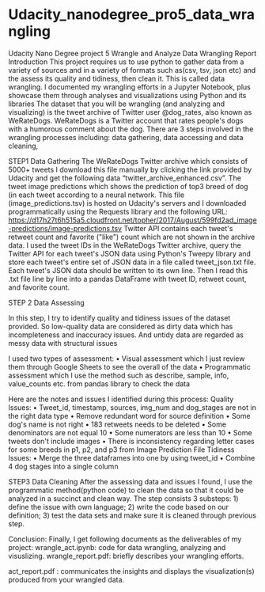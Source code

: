 # Udacity_nanodegree_pro5_data_wrangling
Udacity Nano Degree project 5
Wrangle and Analyze Data
Wrangling Report
Introduction
This project requires us to use python to gather data from a variety of sources and in a variety of formats such as(csv, tsv, json etc) and the assess its quality and tidiness, then clean it. This is called data wrangling. I documented my wrangling efforts in a Jupyter Notebook, plus showcase them through analyses and visualizations using Python and its libraries
The dataset that you will be wrangling (and analyzing and visualizing) is the tweet archive of Twitter user @dog_rates, also known as WeRateDogs. WeRateDogs is a Twitter account that rates people's dogs with a humorous comment about the dog.  There are 3 steps involved in the wrangling processes including: data gathering, data accessing and data cleaning,


STEP1 Data Gathering
The WeRateDogs Twitter archive which consists of 5000+ tweets I download this file manually by clicking the link provided by Udacity and get the following data “twitter_archive_enhanced.csv”.
The tweet image predictions which shows the prediction of top3 breed of dog (in each tweet according to a neural network. This file (image_predictions.tsv) is hosted on Udacity's servers and I downloaded programmatically using the Requests library and the following URL: https://d17h27t6h515a5.cloudfront.net/topher/2017/August/599fd2ad_image-predictions/image-predictions.tsv
Twitter API contains each tweet's retweet count and favorite ("like") count which are not shown in the archive data. I used the tweet IDs in the WeRateDogs Twitter archive, query the Twitter API for each tweet's JSON data using Python's Tweepy library and store each tweet's entire set of JSON data in a file called tweet_json.txt file. Each tweet's JSON data should be written to its own line. Then I read this .txt file line by line into a pandas DataFrame with tweet ID, retweet count, and favorite count.







STEP 2 Data Assessing

In this step, I try to identify quality and tidiness issues of the dataset provided. 
So low-quality data are considered as dirty data which has incompleteness and inaccuracy issues. And untidy data are regarded as messy data with structural issues

I used two types of assessment:
•	Visual assessment which I just review them through Google Sheets to see the overall of the data
•	Programmatic assessment which I use the method such as describe, sample, info, value_counts etc. from pandas library to check the data 

Here are the  notes and issues I identified during this process:
Quality Issues:
•	Tweet_id, timestamp, sources, img_num and dog_stages are not in the right data type
•	Remove redundant word for source definition
•	Some dog's name is not right
•	183 retweets needs to be deleted
•	Some denominators are not equal 10
•	Some numerators are less than 10
•	Some tweets don't include images
•	There is inconsistency regarding letter cases for some breeds in p1, p2, and p3 from Image Prediction File 
Tidiness Issues:
•	Merge the three dataframes into one by using tweet_id
•	Combine 4 dog stages into a single column

STEP3 Data Cleaning
After the assessing data and issues I found, I use the programmatic method(python code) to clean the data so that it could be analyzed in a succinct and clean way. The step consists 3 substeps: 1) define the issue with own language; 2) write the code based on our definition; 3) test the data sets and make sure it is cleaned through previous step. 




Conclusion: 
Finally, I get following documents as the deliverables of my project:
wrangle_act.ipynb: code for data wrangling, analyzing and visuslizing.
wrangle_report.pdf:  briefly describes your wrangling efforts.

act_report.pdf : communicates the insights and displays the visualization(s) produced from your wrangled data. 
